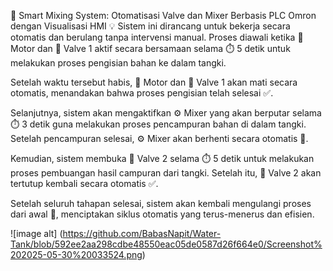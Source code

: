🔧 Smart Mixing System: Otomatisasi Valve dan Mixer Berbasis PLC Omron dengan Visualisasi HMI 💡
Sistem ini dirancang untuk bekerja secara otomatis dan berulang tanpa intervensi manual. Proses diawali ketika 🚰 Motor dan 🔧 Valve 1 aktif secara bersamaan selama ⏱️ 5 detik untuk melakukan proses pengisian bahan ke dalam tangki.

Setelah waktu tersebut habis, 🚫 Motor dan 🔧 Valve 1 akan mati secara otomatis, menandakan bahwa proses pengisian telah selesai ✅.

Selanjutnya, sistem akan mengaktifkan ⚙️ Mixer yang akan berputar selama ⏱️ 3 detik guna melakukan proses pencampuran bahan di dalam tangki. Setelah pencampuran selesai, ⚙️ Mixer akan berhenti secara otomatis 🚫.

Kemudian, sistem membuka 🔁 Valve 2 selama ⏱️ 5 detik untuk melakukan proses pembuangan hasil campuran dari tangki. Setelah itu, 🔁 Valve 2 akan tertutup kembali secara otomatis ✅.

Setelah seluruh tahapan selesai, sistem akan kembali mengulangi proses dari awal 🔄, menciptakan siklus otomatis yang terus-menerus dan efisien.

![image alt] (https://github.com/BabasNapit/Water-Tank/blob/592ee2aa298cdbe48550eac05de0587d26f664e0/Screenshot%202025-05-30%20033524.png)
